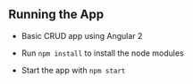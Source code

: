 ## Running the App

 * Basic CRUD app using Angular 2
 

 * Run `npm install` to install the node modules
 * Start the app with `npm start`
